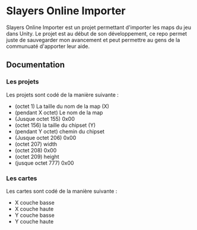 # Slayers Online Importer

Slayers Online Importer est un projet permettant d'importer les maps du jeu dans Unity. Le projet est au début de son développement,
ce repo permet juste de sauvegarder mon avancement et peut permettre au gens de la communuaté d'apporter leur aide.

## Documentation

### Les projets

Les projets sont codé de la manière suivante :

- (octet 1) La taille du nom de la map (X)
- (pendant X octet) Le nom de la map
- (Jusque octet 155) 0x00
- (octet 156) la taille du chipset (Y)
- (pendant Y octet) chemin du chipset
- (Jusque octet 206) 0x00
- (octet 207) width
- (octet 208) 0x00
- (octet 209) height
- (jusque octet 777) 0x00

### Les cartes

Les cartes sont codé de la manière suivante :

- X couche basse
- X couche haute
- Y couche basse
- Y couche haute